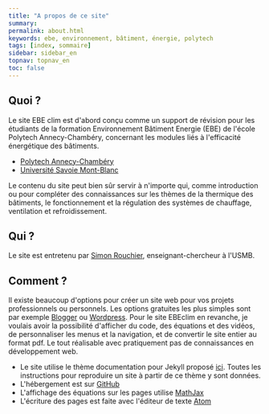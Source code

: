 ```yaml
---
title: "A propos de ce site"
summary:
permalink: about.html
keywords: ebe, environnement, bâtiment, énergie, polytech
tags: [index, sommaire]
sidebar: sidebar_en
topnav: topnav_en
toc: false
---
```


## Quoi ?

Le site EBE clim est d'abord conçu comme un support de révision pour les étudiants de la formation Environnement Bâtiment Energie (EBE) de l'école Polytech Annecy-Chambéry, concernant les modules liés à l'efficacité énergétique des bâtiments.

* [Polytech Annecy-Chambéry](http://www.polytech.univ-smb.fr/)
* [Université Savoie Mont-Blanc](https://www.univ-smb.fr/)

Le contenu du site peut bien sûr servir à n'importe qui, comme introduction ou pour compléter des connaissances sur les thèmes de la thermique des bâtiments, le fonctionnement et la régulation des systèmes de chauffage, ventilation et refroidissement.

## Qui ?

Le site est entretenu par [Simon Rouchier](https://simonrouchier.wordpress.com/), enseignant-chercheur à l'USMB.

## Comment ?

Il existe beaucoup d'options pour créer un site web pour vos projets professionnels ou personnels. Les options gratuites les plus simples sont par exemple [Blogger](https://www.blogger.com/) ou [Wordpress](https://wordpress.com/). Pour le site EBEclim en revanche, je voulais avoir la possibilité d'afficher du code, des équations et des vidéos, de personnaliser les menus et la navigation, et de convertir le site entier au format pdf. Le tout réalisable avec pratiquement pas de connaissances en développement web.

* Le site utilise le thème documentation pour Jekyll proposé [ici](http://idratherbewriting.com/documentation-theme-jekyll/index.html). Toutes les instructions pour reproduire un site à partir de ce thème y sont données.
* L'hébergement est sur [GitHub](https://github.com/ebeclim/ebeclim.github.io)
* L'affichage des équations sur les pages utilise [MathJax](https://www.mathjax.org/)
* L'écriture des pages est faite avec l'éditeur de texte [Atom](https://atom.io/)
